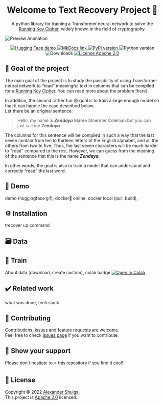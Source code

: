 <h1 align="center">Welcome to Text Recovery Project 👋</h1>
<p align="center">
  A python library for training a Transformer neural network to solve the <a href="https://en.wikipedia.org/wiki/Running_key_cipher">Running Key Cipher</a>, widely known in the field of cryptography.
</p>

![Preview Animation](../assets/preview_animation.gif?raw=true)
  
<p align="center">
  <a href="https://huggingface.co/spaces/alex-snd/TRecover">
    <img src="https://img.shields.io/badge/demo-%F0%9F%A4%97%20Hugging%20Face-blue?color=%2348466D" alt="Hugging Face demo"/>
  </a>
  <a href="https://alex-snd.github.io/TRecover">
    <img src="https://img.shields.io/badge/docs-MkDocs-blue.svg?color=%2348466D" alt="MkDocs link"/>
  </a>
  <a href="https://badge.fury.io/py/trecover">
    <img src="https://img.shields.io/pypi/v/trecover?color=%2348466D" alt="PyPI version"/>
  </a>
  <img src="https://img.shields.io/badge/python-v3.8.5-blue.svg?color=%2348466D" alt="Python version"/>
  <img src="https://static.pepy.tech/personalized-badge/trecover?period=total&units=international_system&left_color=grey&right_color=%2348466D&left_text=Downloads" alt="Downloads"/>
  <a href="https://github.com/alex-snd/TRecover/blob/master/LICENSE">
    <img src="https://img.shields.io/badge/license-Apache%202.0-blue.svg?color=%2348466D" alt="License Apache 2.0"/>
  </a>
</p>


## 🚀 Goal of the project
The main goal of the project is to study the possibility of using Transformer neural network to “read” meaningful text in columns that can be compiled for a [Running Key Cipher](https://en.wikipedia.org/wiki/Running_key_cipher). You can read more about the problem [here].

In addition, the second rather fun 😅 goal is to train a large enough model so that it can handle the case described below.<br>
Let there be an original sentence:

>Hello, my name is ***Zendaya*** Maree Stoermer Coleman but you can just call me ***Zendaya***.

The columns for this sentence will be compiled in such a way that the last seven contain from ten to thirteen letters of the English alphabet, and all the others from two to five. Thus, the last seven characters will be much harder to "read" compared to the rest. However, we can guess from the meaning of the sentence that this is the name ***Zendaya***.

In other words, the goal is also to train a model that can understand and correctly “read” the last word.




## 👀 Demo
demo (huggingface gif), docker🐳 online, docker local (pull, build),


## ⚙ Installation
trecover up command


## 🗃️ Data


## 💪 Train
About data (download, create custom), colab badge
[![Open In Colab](https://colab.research.google.com/assets/colab-badge.svg)](https://colab.research.google.com/github/alex-snd/TRecover/blob/master/notebooks/TRecover-train-alone.ipynb)


## ✔️ Related work
what was done, tech stack


## 🤝 Contributing
Contributions, issues and feature requests are welcome.<br />
Feel free to check [issues page](https://github.com/alex-snd/TRecover/issues) if you want to contribute.


## 👏 Show your support
Please don't hesitate to ⭐️ this repository if you find it cool!


## 📜 License
Copyright © 2022 [Alexander Shulga](https://www.linkedin.com/in/alex-snd).<br />
This project is [Apache 2.0](https://github.com/alex-snd/TRecover/blob/master/LICENSE) licensed.

